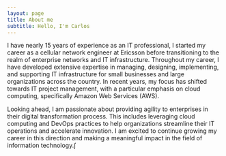 ```yaml
---
layout: page
title: About me
subtitle: Hello, I'm Carlos
---
```


I have nearly 15 years of experience as an IT professional, I started my career as a cellular network engineer at Ericsson before transitioning to the realm of enterprise networks and IT infrastructure. Throughout my career, I have developed extensive expertise in managing, designing, implementing, and supporting IT infrastructure for small businesses and large organizations across the country. In recent years, my focus has shifted towards IT project management, with a particular emphasis on cloud computing, specifically Amazon Web Services (AWS).

Looking ahead, I am passionate about providing agility to enterprises in their digital transformation process. This includes leveraging cloud computing and DevOps practices to help organizations streamline their IT operations and accelerate innovation. I am excited to continue growing my career in this direction and making a meaningful impact in the field of information technology.∫